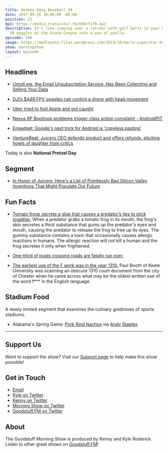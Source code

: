 ```yaml
---
title: Donkey Kong Baseball 64
date: 2017-04-26 10:06:00 -06:00
position: 21
mp3: https://media.transistor.fm/859cf1f0.mp3
description: It's like jumping over a catcher with golf balls in your mouth wearing
  VR goggles at the Grand Canyon into a pan of paella.
episode: 346
image: https://medleyana.files.wordpress.com/2013/10/mario-superstar-baseball.jpg
show: morningshow
layout: episode
---
```


## Headlines

- [Unroll.me, the Email Unsubscription Service, Has Been Collecting and Selling Your Data](http://google.com/newsstand/s/CBIwzsjPzjk)

- [DJI’s $449 FPV goggles can control a drone with head movement](http://google.com/newsstand/s/CBIw47CX7DQ)

- [Uber tried to fool Apple and got caught](http://www.theverge.com/2017/4/23/15399438/apple-uber-app-store-fingerprint-program-tim-cook-travis-kalanick)

- [Nexus 6P Bootloop problems trigger class action complaint - AndroidPIT](https://www.androidpit.com/nexus-6p-bootloop-problems-trigger-class-action-complaint)

- [Engadget: Google's next trick for Android is 'copyless pasting'](http://google.com/newsstand/s/CBIwyb-T7DQ)

- [VentureBeat: Juicero CEO defends product and offers refunds, eliciting howls of laughter from critics](http://google.com/newsstand/s/CBIw98Gb6zQ)

Today is also **National Pretzel Day**


## Segment

- [In Honor of Juicero, Here's a List of Pointlessly Bad Silicon Valley Inventions That Might Populate Our Future](http://google.com/newsstand/s/CBIwqKfQ6zQ)


## Fun Facts
- [Tomato frogs secrete a glue that causes a predator’s lips to stick together.](https://en.wikipedia.org/wiki/Tomato_frog) When a predator grabs a tomato frog in its mouth, the frog's skin secretes a thick substance that gums up the predator's eyes and mouth, causing the predator to release the frog to free up its eyes. The gummy substance contains a toxin that occasionally causes allergic reactions in humans. The allergic reaction will not kill a human and the frog secretes it only when frightened.

- [One-third of toads crossing roads are fatally run over.](http://campus.murraystate.edu/academic/faculty/hwhiteman/pdf/consbioljournalvol1-bkobylarz.pdf) 

- [The earliest use of the F work was in the year 1310.](https://www.washingtonpost.com/news/worldviews/wp/2015/09/15/the-f-word-is-even-older-than-you-think/?utm_term=.c81516cbcf3a) Paul Booth of Keele University was scanning an obscure 1310 court document from the city of Chester when he came across what may be the oldest written use of the word f*** in the English language.

## Stadium Food
A newly minted segment that examines the culinary goldmines of sports stadiums.

- Alabama's Spring Game: [Pork Rind Nachos](https://twitter.com/Andy_Staples/status/856553501941477376) via [Andy Staples](https://twitter.com/Andy_Staples) 

***

## Support Us
*Want to support the show?* Visit our [Support page](https://goodstuff.fm/support) to help make this show possible!

## Get in Touch
- [Email](mailto:kyle@goodstuff.fm)
- [Kyle on Twitter](http://twitter.com/dogburps)
- [Kenny on Twitter](http://twitter.com/kennyaroderick)
- [Morning Show on Twitter](http://twitter.com/morningshowam)
- [Goodstuff.FM on Twitter](http://twitter.com/goodstufffm)

## About
The Goodstuff Morning Show is produced by Kenny and Kyle Roderick. Listen to other great shows on [Goodstuff.FM](http://goodstuff.fm/shows)!

